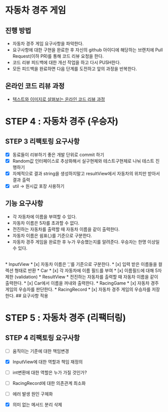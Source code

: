 # 자동차 경주 게임
## 진행 방법
* 자동차 경주 게임 요구사항을 파악한다.
* 요구사항에 대한 구현을 완료한 후 자신의 github 아이디에 해당하는 브랜치에 Pull Request(이하 PR)를 통해 코드 리뷰 요청을 한다.
* 코드 리뷰 피드백에 대한 개선 작업을 하고 다시 PUSH한다.
* 모든 피드백을 완료하면 다음 단계를 도전하고 앞의 과정을 반복한다.

## 온라인 코드 리뷰 과정
* [텍스트와 이미지로 살펴보는 온라인 코드 리뷰 과정](https://github.com/next-step/nextstep-docs/tree/master/codereview)

# STEP 4 : 자동차 경주 (우승자)

## STEP 3 리팩토링 요구사항
* [x] 동료들이 리뷰하기 좋은 개발 단위로 commit 하기
* [x] Random값 인터페이스로 추상화해서 실구현체와 테스트구현체로 나눠 테스트 진행하기
* [x] 자체적으로 결과 string을 생성하지말고 resultView에서 자동차의 위치만 받아서 결과 출력
* [x] util -> 원시값 포장 사용하기

## 기능 요구사항
* 각 자동차에 이름을 부여할 수 있다.
* 자동차 이름은 5자를 초과할 수 없다.
* 전진하는 자동차를 출력할 때 자동차 이름을 같이 출력한다.
* 자동차 이름은 쉼표(,)를 기준으로 구분한다.
* 자동차 경주 게임을 완료한 후 누가 우승했는지를 알려준다. 우승자는 한명 이상일 수 있다.
<br>
* InputView
  * [x] 자동차 이름은 ','를 기준으로 구분한다.
  * [x] 입력 받은 이름들을 컬렉션 형태로 반환
* Car
  * [x] 각 자동차에 이름 필드를 부여
  * [x] 이름필드에 대해 5자 제한 (validation)
* ResultView
  * 전진하는 자동차를 출력할 때 자동차 이름을 같이 출력한다.
    * [x] Car에서 이름을 꺼내와 출력한다.
* RacingGame
  * [x] 자동차 경주 게임의 우승자를 판단한다.
* RacingRecord
  * [x] 자동차 경주 게임의 우승자를 저장한다.
## 요구사항 적용

# STEP 5 : 자동차 경주 (리팩터링)

## STEP 4 리팩토링 요구사항
* [ ] 움직이는 기준에 대한 책임변경
* [x]  InputView에 대한 역할과 책임 재정의
* [ ] int변환에 대한 역할은 누가 가질 것인가?
* [ ] RacingRecord에 대한 의존관계 최소화
* [ ] 에러 발생 원인 구체화
* [x] 의미 없는 메서드 분리 삭제

